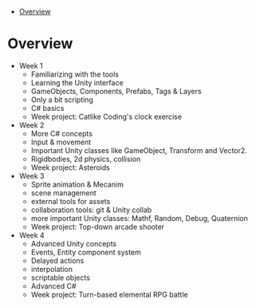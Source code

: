 
- [Overview](#overview)

# Overview

- Week 1
	- Familiarizing with the tools
	- Learning the Unity interface
	- GameObjects, Components, Prefabs, Tags & Layers
	- Only a bit scripting
	- C# basics
	- Week project: Catlike Coding's clock exercise
- Week 2
	- More C# concepts
	- Input & movement
	- Important Unity classes like GameObject, Transform and Vector2.
	- Rigidbodies, 2d physics, collision
	- Week project: Asteroids
- Week 3
	- Sprite animation & Mecanim
	- scene management
	- external tools for assets
	- collaboration tools: git & Unity collab
	- more important Unity classes: Mathf, Random, Debug, Quaternion
	- Week project: Top-down arcade shooter
- Week 4
	- Advanced Unity concepts
	- Events, Entity component system
	- Delayed actions
	- interpolation
	- scriptable objects
	- Advanced C#
	- Week project: Turn-based elemental RPG battle